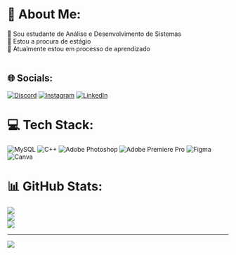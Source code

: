 # 💫 About Me:
🔭 Sou estudante de Análise e Desenvolvimento de Sistemas<br>👯 Estou a procura de estágio<br>🌱 Atualmente estou em processo de aprendizado<br><br>


## 🌐 Socials:
[![Discord](https://img.shields.io/badge/Discord-%237289DA.svg?logo=discord&logoColor=white)](https://discord.gg/ivanzduarte) [![Instagram](https://img.shields.io/badge/Instagram-%23E4405F.svg?logo=Instagram&logoColor=white)](https://instagram.com/ivanzduarte) [![LinkedIn](https://img.shields.io/badge/LinkedIn-%230077B5.svg?logo=linkedin&logoColor=white)](https://linkedin.com/in/naviduarte) 

# 💻 Tech Stack:
![MySQL](https://img.shields.io/badge/mysql-%2300000f.svg?style=for-the-badge&logo=mysql&logoColor=white) ![C++](https://img.shields.io/badge/c++-%2300599C.svg?style=for-the-badge&logo=c%2B%2B&logoColor=white) ![Adobe Photoshop](https://img.shields.io/badge/adobe%20photoshop-%2331A8FF.svg?style=for-the-badge&logo=adobe%20photoshop&logoColor=white) ![Adobe Premiere Pro](https://img.shields.io/badge/Adobe%20Premiere%20Pro-9999FF.svg?style=for-the-badge&logo=Adobe%20Premiere%20Pro&logoColor=white) ![Figma](https://img.shields.io/badge/figma-%23F24E1E.svg?style=for-the-badge&logo=figma&logoColor=white) ![Canva](https://img.shields.io/badge/Canva-%2300C4CC.svg?style=for-the-badge&logo=Canva&logoColor=white)
# 📊 GitHub Stats:
![](https://github-readme-stats.vercel.app/api?username=Ivanzduarte&theme=swift&hide_border=false&include_all_commits=false&count_private=false)<br/>
![](https://github-readme-streak-stats.herokuapp.com/?user=Ivanzduarte&theme=swift&hide_border=false)<br/>
![](https://github-readme-stats.vercel.app/api/top-langs/?username=Ivanzduarte&theme=swift&hide_border=false&include_all_commits=false&count_private=false&layout=compact)

---
[![](https://visitcount.itsvg.in/api?id=Ivanzduarte&icon=5&color=12)](https://visitcount.itsvg.in)

<!-- Proudly created with GPRM ( https://gprm.itsvg.in ) -->
